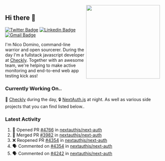 <img align="right" src="https://user-images.githubusercontent.com/7415984/172472491-91b16eac-fa22-4ecf-92df-d687139fd1f9.gif" width="240" />

## Hi there 👋

[![Twitter Badge](https://img.shields.io/badge/-@ndom91-1ca0f1?style=flat-square&labelColor=1ca0f1&logo=twitter&logoColor=white&link=https://twitter.com/ndom91)](https://twitter.com/ndom91) [![Linkedin Badge](https://img.shields.io/badge/-ndom91-blue?style=flat-square&logo=Linkedin&logoColor=white&link=https://www.linkedin.com/in/ndom91/)](https://www.linkedin.com/in/ndom91/) [![Gmail Badge](https://img.shields.io/badge/-yo@ndo.dev-c14438?style=flat-square&logo=mail.ru&logoColor=white&link=mailto:yo@ndo.dev)](mailto:yo@ndo.dev)

I'm Nico Domino, command-line warrior and open sourcerer. During the day I'm a fullstack javascript developer at [Checkly](https://checklyhq.com). Together with an awesome team, we're helping to make active monitoring and end-to-end web app testing kick ass!

### Currently Working On..

🦝 [Checkly](https://checklyhq.com) during the day, 🔒 [NextAuth.js](https://github.com/nextauthjs/next-auth) at night. As well as various side projects that you can find listed below..

<!--START_SECTION_PROFILE_VIEWS:readme-info-->
<!--END_SECTION_PROFILE_VIEWS:readme-info-->

<!--START_SECTION_DAILY_COMMIT:readme-info-->
<!--END_SECTION_DAILY_COMMIT:readme-info-->

<!--START_SECTION_WEEKLY_COMMIT:readme-info-->
<!--END_SECTION_WEEKLY_COMMIT:readme-info-->

### Latest Activity

<!--START_SECTION:activity-->
1. 💪 Opened PR [#4766](https://github.com/nextauthjs/next-auth/pull/4766) in [nextauthjs/next-auth](https://github.com/nextauthjs/next-auth)
2. 🎉 Merged PR [#3982](https://github.com/nextauthjs/next-auth/pull/3982) in [nextauthjs/next-auth](https://github.com/nextauthjs/next-auth)
3. ❌ Reopened PR [#4354](https://github.com/nextauthjs/next-auth/pull/4354) in [nextauthjs/next-auth](https://github.com/nextauthjs/next-auth)
4. 🗣 Commented on [#4354](https://github.com/nextauthjs/next-auth/issues/4354) in [nextauthjs/next-auth](https://github.com/nextauthjs/next-auth)
5. 🗣 Commented on [#4242](https://github.com/nextauthjs/next-auth/issues/4242) in [nextauthjs/next-auth](https://github.com/nextauthjs/next-auth)
<!--END_SECTION:activity-->
